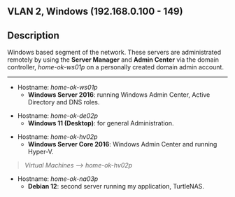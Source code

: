 ## VLAN 2, Windows (192.168.0.100 - 149)

## Description

Windows based segment of the network. These servers are administrated remotely by using the **Server Manager** and **Admin Center** via the domain controller, *home-ok-ws01p* on a personally created domain admin account.

______________________________________________________________________________

- Hostname: *home-ok-ws01p*
  - **Windows Server 2016**: running Windows Admin Center, Active Directory and DNS roles.
>
- Hostname: *home-ok-de02p*
  - **Windows 11 (Desktop)**: for general Administration.
>
- Hostname: *home-ok-hv02p*
  - **Windows Server Core 2016**: Windows Admin Center and running Hyper-V.
> *Virtual Machines --> home-ok-hv02p*
- Hostname: *home-ok-na03p*
  - **Debian 12**: second server running my application, TurtleNAS.
